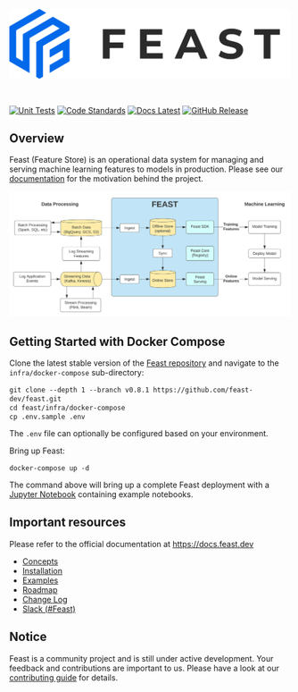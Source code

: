 <p align="center">
    <a href="https://feast.dev/">
      <img src="docs/assets/feast_logo.png" width="550">
    </a>
</p>
<br />

[![Unit Tests](https://github.com/feast-dev/feast/workflows/unit%20tests/badge.svg?branch=master)](https://github.com/feast-dev/feast/actions?query=workflow%3A%22unit+tests%22+branch%3Amaster)
[![Code Standards](https://github.com/feast-dev/feast/workflows/code%20standards/badge.svg?branch=master)](https://github.com/feast-dev/feast/actions?query=workflow%3A%22code+standards%22+branch%3Amaster)
[![Docs Latest](https://img.shields.io/badge/docs-latest-blue.svg)](https://docs.feast.dev/)
[![GitHub Release](https://img.shields.io/github/v/release/feast-dev/feast.svg?style=flat&sort=semver&color=blue)](https://github.com/feast-dev/feast/releases)

## Overview

Feast (Feature Store) is an operational data system for managing and serving machine learning features to models in production. Please see our [documentation](https://docs.feast.dev/) for the motivation behind the project.

![](docs/.gitbook/assets/feast-architecture-diagrams.svg)

## Getting Started with Docker Compose

Clone the latest stable version of the [Feast repository](https://github.com/feast-dev/feast/) and navigate to the `infra/docker-compose` sub-directory:

```
git clone --depth 1 --branch v0.8.1 https://github.com/feast-dev/feast.git
cd feast/infra/docker-compose
cp .env.sample .env
```

The `.env` file can optionally be configured based on your environment.

Bring up Feast:
```
docker-compose up -d
```

The command above will bring up a complete Feast deployment with a [Jupyter Notebook](http://localhost:8888/tree/feast/examples) containing example notebooks.

## Important resources

Please refer to the official documentation at <https://docs.feast.dev>

 * [Concepts](https://docs.feast.dev/user-guide/overview)
 * [Installation](https://docs.feast.dev/getting-started)
 * [Examples](https://github.com/feast-dev/feast/blob/master/examples/)
 * [Roadmap](https://docs.feast.dev/roadmap)
 * [Change Log](https://github.com/feast-dev/feast/blob/master/CHANGELOG.md)
 * [Slack (#Feast)](https://join.slack.com/t/kubeflow/shared_invite/zt-cpr020z4-PfcAue_2nw67~iIDy7maAQ)

## Notice

Feast is a community project and is still under active development. Your feedback and contributions are important to us. Please have a look at our [contributing guide](docs/contributing/contributing.md) for details.
